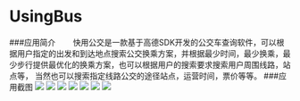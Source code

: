# UsingBus
###应用简介
&nbsp;&nbsp;&nbsp;&nbsp;&nbsp;&nbsp;&nbsp;快用公交是一款基于高德SDK开发的公交车查询软件，可以根据用户指定的出发和到达地点搜索公交换乘方案，并根据最少时间，最少换乘，最少步行提供最优化的换乘方案，也可以根据用户的搜索要求搜索用户周围线路，站点等， 当然也可以搜索指定线路公交的途径站点，运营时间，票价等等。
###应用截图
![](https://github.com/vincent0929/UsingBus/blob/master/image/1.png) ![](https://github.com/vincent0929/UsingBus/blob/master/image/2.png) ![](https://github.com/vincent0929/UsingBus/blob/master/image/3.png) ![](https://github.com/vincent0929/UsingBus/blob/master/image/1.png) ![](https://github.com/vincent0929/UsingBus/blob/master/image/4.png) ![](https://github.com/vincent0929/UsingBus/blob/master/image/5.png) ![](https://github.com/vincent0929/UsingBus/blob/master/image/6.png)
